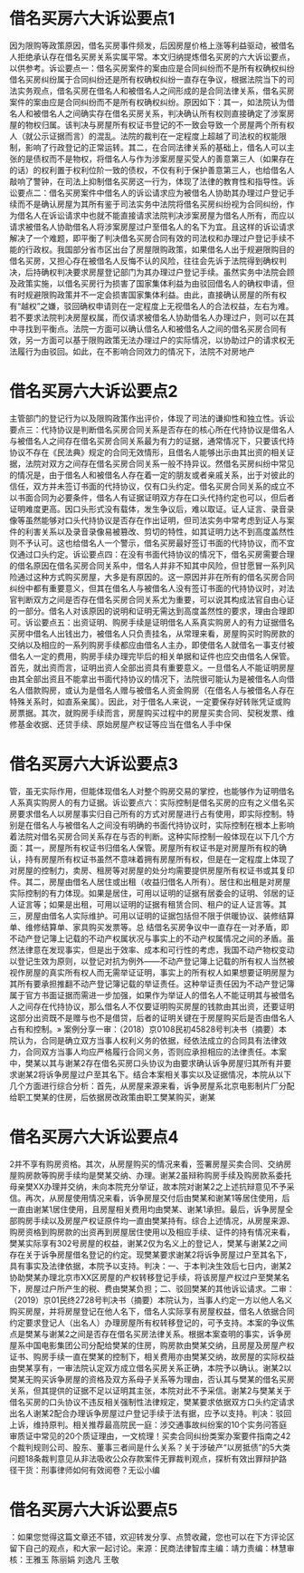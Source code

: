 # 借名买房六大诉讼要点1

因为限购等政策原因，借名买房事件频发，后因房屋价格上涨等利益驱动，被借名人拒绝承认存在借名买房关系实属平常。本文归纳提炼借名买房的六大诉讼要点，以供参考。诉讼要点一：借名买房案件的案由应是合同纠纷而不是所有权确权纠纷借名买房纠纷属于合同纠纷还是所有权确权纠纷一直存在争议，根据法院当下的司法实务观点，借名买房在借名人和被借名人之间形成的是合同法律关系，借名买房案件的案由应是合同纠纷而不是所有权确权纠纷。原因如下：其一，如法院认为借名人和被借名人之间确实存在借名买房关系，判决确认所有权则直接确定了涉案房屋的物权归属。该判决与房屋所有权证书登记的不一致会导致一个房屋两个所有权人（就公示证据而言）的混乱。法院的裁判在一定程度上超越了司法权的权能限制，影响了行政登记的正常运转。其二，在合同法律关系的基础上，借名人可以主张的是债权而不是物权，将借名人与作为涉案房屋买受人的善意第三人（如果存在的话）的权利置于权利位阶一致的债权，不仅有利于保护善意第三人，也给借名人敲响了警钟，在司法上抑制借名买房这一行为，体现了法律的教育性和指导性。诉讼要点二：借名买房案件中借名人的诉讼请求应为被借名人协助其办理过户登记手续而不是确认房屋为其所有鉴于司法实务中法院将借名买房纠纷视为合同纠纷，作为借名人在诉讼请求中也就不能直接请求法院判决涉案房屋为借名人所有，而应以请求被借名人协助借名人将涉案房屋过户至借名人的名下为宜。且这样的诉讼请求解决了一个难题，即平衡了判决借名买房合同有效的司法权和办理过户登记手续不能的行政权。我国部分省市区出台了房屋限购政策，如果借名人出于规避限购目的借名买房，又担心存在被借名人反悔不认的风险，往往会先诉于法院得到确权判决，后持确权判决要求房屋登记部门为其办理过户登记手续。虽然实务中法院会顾及政策实施，以借名买房行为损害了国家集体利益为由驳回借名人的确权申请，但有时规避限购政策并不一定会损害国家集体利益。由此，直接确认房屋的所有权有“越权”之嫌，驳回确权申请则在一定程度上无视借名人的合法权益，左右为难。若不要求法院判决房屋权属，而仅请求被借名人协助借名人办理过户，则可以在其中寻找到平衡点。法院一方面可以确认借名人和被借名人之间的借名买房合同有效，另一方面可以基于限购政策无法办理过户的实际情况，以协助过户的请求权无法履行为由驳回。如此，在不影响合同效力的情况下，法院不对房地产

# 借名买房六大诉讼要点2

主管部门的登记行为以及限购政策作出评价，体现了司法的谦抑性和独立性。诉讼要点三：代持协议是判断借名买房合同关系是否存在的核心所在代持协议是借名人与被借名人之间存在借名买房合同关系最为有力的证据，通常情况下，只要该代持协议不存在《民法典》规定的合同无效情形，且借名人能够出示由其出资的相关证据，法院对双方之间存在借名买房合同关系一般不持异议。然借名买房纠纷中常见的情况是，由于借名人和被借名人存在着一定的朋友或者亲戚关系，出于对彼此的信任，双方并未签订书面的代持协议，仅有口头约定。借名买房合同关系的成立不以书面合同为必要条件，借名人有证据证明双方存在口头代持约定也可以，但后者证明难度更高。因口头形式没有载体，发生争议后，难以取证。证人证言、录音录像等虽然能够对口头代持协议是否存在作出证明，但司法实务中常考虑到证人与案件的利害关系以及录音录像易被篡改、剪切的特性，如其证明力达不到高度盖然性则不予认可。这也给借名人一个警示，借名买房最好签订书面的代持协议，而不宜仅通过口头约定。诉讼要点四：在没有书面代持协议的情况下，借名买房需要合理的借名原因在借名买房合同关系中，借名人并非不知其中风险，但甘愿冒一系列风险通过这种方式购买房屋，大多是有原因的。这一原因并非在所有的借名买房合同纠纷中都有重要意义，但其在借名人与被借名人没有签订书面的代持协议时，对法官判断双方之间是否存在借名买房合同关系尤为重要，可以说其构成法官自由心证的一部分。借名人对该原因的说明和证明无需达到高度盖然性的要求，理由合理即可。诉讼要点五：出资证明、购房手续是证明借名人系真实购房人的有力证据借名买房中借名人出钱出力，被借名人只负责挂名，从常理来看，房屋购买时购房款的交纳以及相应的一系列购房手续都应由借名人主办，即使借名人就借名一事支付被借名人一定的费用，购房手续办理完毕后的相关单据和证件也应交由借名人保管。首先，就出资而言，证明出资人全部出资具有重要意义。一旦借名人不能证明房屋由其全部出资且不能拿出书面代持协议的情况下，法院很可能认为是被借名人向借名人借款购房，或认为是借名人赠与被借名人资金购房（在借名人与被借名人存在特殊关系时，如直系亲属）。因此，对于借名人来说，一定要保存好转账凭证或购房票据。其次，就购房手续而言，房屋购买过程中的房屋买卖合同、契税发票、维修基金收据、还贷手续、原始房屋产权证等应当在借名人手中保

# 借名买房六大诉讼要点3

管，虽无实际作用，但能体现借名人对整个购房交易的掌控，也能够作为证明借名人系真实购房人的有力证据。诉讼要点六：实际控制是借名买房的应有之义借名买房要求借名人以房屋事实归自己所有的方式对房屋进行占有使用，即实际控制。特别是在借名人与被借名人之间没有明确的书面代持协议时，实际控制在根本上影响着法院对借名买房合同关系存在与否的判断。这种实际控制一般体现在以下几个方面：其一，房屋所有权证书归借名人保管。房屋所有权证书是对房屋所有权的确认，持有房屋所有权证书虽然不意味着拥有房屋所有权，但是在一定程度上体现了对房屋的控制力，卖房、租房等对房屋的处分均需要提供房屋所有权证书或其复印件。其二，房屋由借名人居住或出租（收益归借名人所有）。居住和出租是对房屋实际控制的有力体现。如果是居住，可用以证明的证据有居委会的证明、邻居的证人证言等；如果是出租，可用以证明的证据有租赁合同、租户的证人证言等。其三，房屋由借名人实际维护。可用以证明的证据包括但不限于供暖协议、装修结算单、维修结算单、家具购买发票等。总 结借名买房争议中一直存在一对矛盾，即不动产登记簿上记载的不动产权属状况与事实上的不动产权属情况之间的矛盾。虽然法律意在发现事实，但是出于效率、成本和可行性的考虑，我国不动产物权变动以登记生效为原则，以登记对抗为例外——不动产登记簿上记载的所有权人当然被视作房屋的真实所有权人而无需举证证明，事实上的所有权人如果想要证明房屋为其所有要承担推翻不动产登记簿记载的举证责任。这种举证责任因为不动产登记簿属于官方书面证据而需进一步加强，如果作为举证人的借名人不能证明其与被借名人之间存在代持协议，那么借名人不仅要证明购买房屋的钱款由其出资，还要证明这部分出资既不是赠与也不是借贷，后者的证明关键在于房屋购买后是否由借名人占有和控制。» 案例分享一审：（2018）京0108民初45828号判决书（摘要）本院认为，合同是确立双方当事人权利义务的依据，经依法成立的合同具有法律效力，合同双方当事人均应严格履行合同义务，否则应承担相应的法律责任。本案中，樊某以其与谢某2存在借名买房口头协议为由要求确认诉争房屋归其所有并要求谢某2将诉争房屋过户至其名下。结合本案相关事实以及证据情况，本院从以下几个方面进行综合分析：首先，从房屋来源来看，诉争房屋系北京电影制片厂分配给职工樊某的住房，后依据房改政策由职工樊某购买，谢某

# 借名买房六大诉讼要点4

2并不享有购房资格。其次，从房屋购买的情况来看，签署房屋买卖合同、交纳房屋购房款等购房手续均是樊某交纳、办理。谢某2虽辩称购房手续及购房款系委托母亲樊XX办理并交纳，未向本院充分举证，故本院对谢某2之上述抗辩意见不予采信。再次，从房屋使用情况来看，诉争房屋交付后由樊某和谢某1等居住使用，后一直由谢某1居住使用，且房屋相关费用均由樊某、谢某1承担。最后，诉争房屋全部购房手续以及房屋产权证原件均一直由樊某持有。综合上述情况，从房屋来源、购房资格到购房款的出资再到房屋居住使用以及相应手续、证件的持有情况来看，樊某实际享有302号房屋的权益，谢某2仅为名义上的登记人，樊某与谢某2之间存在关于诉争房屋借名登记的约定。现樊某要求谢某2将诉争房屋过户至其名下，具有事实及法律依据，本院予以支持。判决：一、于本判决生效后七日内，谢某2协助樊某办理北京市XX区房屋的产权转移登记手续，将该房屋产权过户至樊某名下，房屋过户所产生的税、费由樊某负担；二、驳回樊某的其他诉讼请求。二审：（2019）京01民终2728号判决书（摘要）本院认为，当事人约定一方以他人名义购买房屋，并将房屋登记在他人名下，借名人实际享有房屋权益，借名人依据合同约定要求登记人（出名人）办理房屋所有权转移登记的，可予支持。本案的争议焦点是樊某与谢某2之间是否存在借名买房法律关系。根据本案查明的事实，诉争房屋系中国电影集团公司分配给樊某的住房，购房款由樊某交纳，且房屋及房屋产权证书、购房手续一直在樊某的控制下，相关费用亦由樊某交纳，故房屋的实际权益由樊某享有，一审法院认定双方成立借名买房关系正确，本院予以确认。谢某2以樊某无购买诉争房屋的资格及双方系母子关系等为理由，否认其与樊某的借名买房关系，但其提供的证据不足以证明其主张，本院对此不予采信。谢某2与樊某关于借名买房的口头协议不违反相关强制性法律规定，樊某要求依据双方口头约定请求出名人谢某2配合办理诉争房屋过户登记手续于法有据，应予以支持。判决：驳回上诉，维持原判。相关推荐最高院民一庭：涉交通事故纠纷案的10个实务问答庭审质证中常见的20个质证理由，一文梳理！买卖合同纠纷类案办案要件指南之42个裁判规则公司、股东、董事三者间是什么关系？关于涉破产“以房抵债”的5大类问题18条裁判意见从非法吸收公众存款案件无罪裁判观点，探析有效出罪辩护路径干货：刑事律师如何有效阅卷？无讼小编

# 借名买房六大诉讼要点5

：如果您觉得这篇文章还不错，欢迎转发分享、点赞收藏，您也可以在下方评论区留下自己的观点，和大家一起讨论。来源：民商法律智库主编：靖力责编：林慧审核：王雅玉 陈丽娟 刘逸凡 王敬

